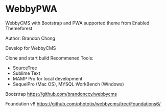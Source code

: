 # WebbyPWA
WebbyCMS with Bootstrap and PWA supported theme from Enabled Themeforest

Author: Brandon Chong

Develop for WebbyCMS

Clone and start build
Recommened Tools:
- SourceTree
- Sublime Text
- MAMP Pro for local development
- SequelPro (Mac OS), MYSQL WorkBench (Windows)

Bootstrap 
https://github.com/brandonccy/webbycms

Foundation v6
https://github.com/phototix/webbycms/tree/Foundations6/